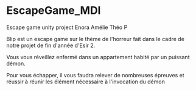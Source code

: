 # EscapeGame_MDI
Escape game unity project Enora Amélie Théo P

Blip est un escape game sur le thème de l'horreur fait dans le cadre de notre projet de fin d'année d'Esir 2.

Vous vous  réveillez enfermé dans un appartement habité  par un puissant démon. 

Pour vous échapper, il vous faudra relever de nombreuses épreuves et réussir à réunir les élément nécessaire à l'invocation du démon
